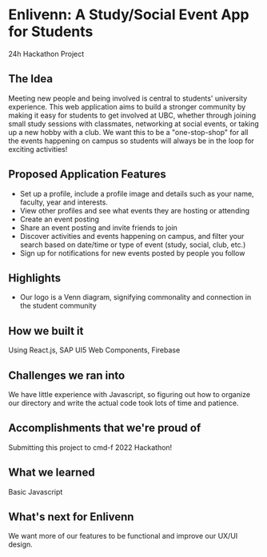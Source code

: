 # Enlivenn: A Study/Social Event App for Students
24h Hackathon Project

## The Idea
Meeting new people and being involved is central to students' university experience. This web application aims to build a stronger community by making it easy for students to get involved at UBC, whether through joining small study sessions with classmates, networking at social events, or taking up a new hobby with a club. We want this to be a "one-stop-shop" for all the events happening on campus so students will always be in the loop for exciting activities!

## Proposed Application Features
- Set up a profile, include a profile image and details such as your name, faculty, year and interests.
- View other profiles and see what events they are hosting or attending
- Create an event posting
- Share an event posting and invite friends to join
- Discover activities and events happening on campus, and filter your search based on date/time or type of event (study, social, club, etc.)
- Sign up for notifications for new events posted by people you follow

## Highlights
- Our logo is a Venn diagram, signifying commonality and connection in the student community

## How we built it
Using React.js, SAP UI5 Web Components, Firebase

## Challenges we ran into
We have little experience with Javascript, so figuring out how to organize our directory and write the actual code took lots of time and patience.

## Accomplishments that we're proud of
Submitting this project to cmd-f 2022 Hackathon!

## What we learned
Basic Javascript

## What's next for Enlivenn
We want more of our features to be functional and improve our UX/UI design.
